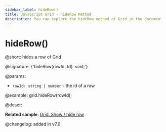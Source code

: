 ```yaml
---
sidebar_label: hideRow()
title: JavaScript Grid - hideRow Method 
description: You can explore the hideRow method of Grid in the documentation of the DHTMLX JavaScript UI library. Browse developer guides and API reference, try out code examples and live demos, and download a free 30-day evaluation version of DHTMLX Suite.
---
```


# hideRow()

@short: hides a row of Grid

@signature: {'hideRow(rowId: Id): void;'}

@params:
- `rowId: string | number` - the id of a row

@example:
grid.hideRow(rowId);

@descr:

**Related sample**: [Grid. Show / hide row](https://snippet.dhtmlx.com/8y83d6jv)

@changelog:
added in v7.0

[comment]: # (@relatedapi: grid/api/grid_showrow_method.md grid/api/grid_isrowhidden_method.md)

[comment]: # (@related: grid/usage.md#hidingshowing-a-row)
